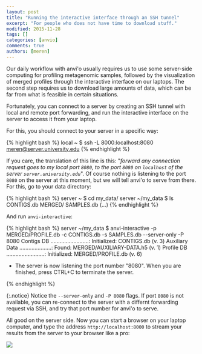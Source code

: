 ```yaml
---
layout: post
title: "Running the interactive interface through an SSH tunnel"
excerpt: "For people who does not have time to download stuff."
modified: 2015-11-28
tags: []
categories: [anvio]
comments: true
authors: [meren]
---
```

Our daily workflow with anvi'o usually requires us to use some server-side computing for profiling metagenomic samples, followed by the visualization of merged profiles through the interactive interface on our laptops. The second step requires us to download large amounts of data, which can be far from what is feasible in certain situations.

Fortunately, you can connect to a server by creating an SSH tunnel with local and remote port forwarding, and run the interactive interface on the server to access it from your laptop.

For this, you should connect to your server in a specific way:

{% highlight bash %}
local ~ $ ssh -L 8000:localhost:8080 meren@server.university.edu
{% endhighlight %}

If you care, the translation of this line is this: "*forward any connection request goes to my local port `8080`, to the port `8080` on `localhost` of the server `server.university.edu`*". Of course nothing is listening to the port `8080` on the server at this moment, but we will tell anvi'o to serve from there. For this, go to your data directory: 

{% highlight bash %}
server ~ $ cd my_data/
server ~/my_data $ ls
CONTIGS.db MERGED/ SAMPLES.db (...)
{% endhighlight %}

And run `anvi-interactive`:

{% highlight bash %}
server ~/my_data $ anvi-interactive -p MERGED/PROFILE.db -c CONTIGS.db -s SAMPLES.db --server-only -P 8080
Contigs DB .........................: Initialized: CONTIGS.db (v. 3)
Auxiliary Data .....................: Found: MERGED/AUXILIARY-DATA.h5 (v. 1)
Profile DB .........................: Initialized: MERGED/PROFILE.db (v. 6)

* The server is now listening the port number "8080". When you are finished, press
CTRL+C to terminate the server.

{% endhighlight %}

{:.notice}
Notice the `--server-only` and `-P 8080` flags. If port `8080` is not available, you can re-connect to the server with a differnt forwarding request via SSH, and try that port number for anvi'o to serve.

All good on the server side. Now you can start a browser on your laptop computer, and type the address `http://localhost:8000` to stream your results from the server to your browser like a pro:

<div class="centerimg" style="margin-bottom: 100px;">
<a href="{{ site.url }}/images/anvio/2015-11-28-visualizing-from-a-server/browser.png"><img src="{{ site.url }}/images/anvio/2015-11-28-visualizing-from-a-server/browser.png" /></a>
</div>
